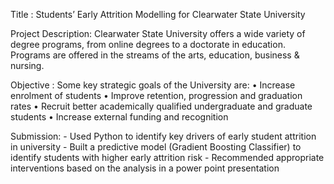 Title : Students’ Early Attrition Modelling for Clearwater State University


Project Description: Clearwater State University offers a wide variety of degree programs, from online degrees to a doctorate in education.
                     Programs are offered in the streams of the arts, education, business & nursing.

Objective :
     Some key strategic goals of the University are:
       • Increase enrolment of students
       • Improve retention, progression and graduation rates
       • Recruit better academically qualified undergraduate and graduate students
       • Increase external funding and recognition
         
        
Submission:
       - Used Python to identify key drivers of early student attrition in university
       - Built a predictive model (Gradient Boosting Classifier) to identify students with higher early attrition risk
       - Recommended appropriate interventions based on the analysis in a power point presentation
 
